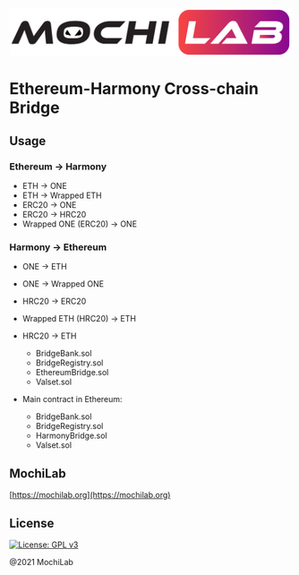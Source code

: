 <p align="center">
<img src="./logo.png" />
</p>

# Ethereum-Harmony Cross-chain Bridge

## Usage

### Ethereum -> Harmony

- ETH -> ONE
- ETH -> Wrapped ETH
- ERC20 -> ONE
- ERC20 -> HRC20
- Wrapped ONE (ERC20) -> ONE

### Harmony -> Ethereum

- ONE -> ETH
- ONE -> Wrapped ONE
- HRC20 -> ERC20
- Wrapped ETH (HRC20) -> ETH
- HRC20 -> ETH

  - BridgeBank.sol
  - BridgeRegistry.sol
  - EthereumBridge.sol
  - Valset.sol

- Main contract in Ethereum:

  - BridgeBank.sol
  - BridgeRegistry.sol
  - HarmonyBridge.sol
  - Valset.sol

## MochiLab

[https://mochilab.org](https://mochilab.org)

## License

[![License: GPL v3](https://img.shields.io/badge/License-GPLv3-blue.svg)](https://www.gnu.org/licenses/gpl-3.0)

@2021 MochiLab
